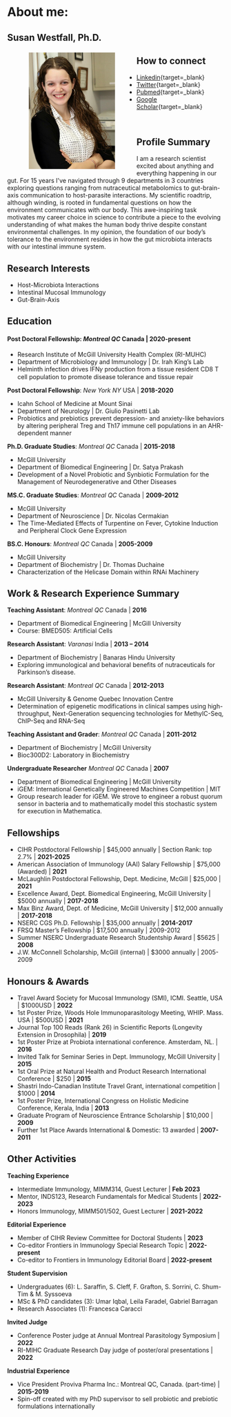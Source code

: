 # About me: 
## Susan Westfall, Ph.D.


<img src="pics/susan.jpg" alt="susan-photo" style="float:left;width:200px;height:270px;margin: 5px 50px;">

## How to connect
- [Linkedin](https://www.linkedin.com/in/susan-westfall-9a7b4248){target=_blank}
- [Twitter](https://twitter.com/WestfallSusan){target=_blank}
- [Pubmed](https://www.ncbi.nlm.nih.gov/myncbi/susan.westfall.1/bibliography/public/){target=_blank}
- [Google Scholar](https://scholar.google.com/citations?user=EOFG8hQAAAAJ&hl=en){target=_blank}
<!-- - [Semantic Scholar](https://www.semanticscholar.org/author/Susan-Westfall/49749982){target=_blank} -->
<br>


## Profile Summary
I am a research scientist excited about anything and everything happening in our gut. For 15 years I've navigated through 9 departments in 3 countries exploring questions ranging from nutraceutical metabolomics to gut-brain-axis communication to host-parasite interactions. My scientific roadtrip, although winding, is rooted in fundamental questions on how the environment communicates with our body. This awe-inspiring task motivates my career choice in science to contribute a piece to the evolving understanding of what makes the human body thrive despite constant environmental challenges. In my opinion, the foundation of our body’s tolerance to the environment resides in how the gut microbiota interacts with our intestinal immune system. 

## Research Interests
 - Host-Microbiota Interactions
 - Intestinal Mucosal Immunology
 - Gut-Brain-Axis


## Education
#### **Post Doctoral Fellowship**: _Montreal QC_ Canada	| **2020-present**
- Research Institute of McGill University Health Complex (RI-MUHC)
- Department of Microbiology and Immunology | Dr. Irah King’s Lab 			
- Helminth infection drives IFN𝛾 production from a tissue resident CD8 T cell population to promote disease tolerance and tissue repair

**Post Doctoral Fellowship**: _New York NY_ USA	| **2018-2020** 
- Icahn School of Medicine at Mount Sinai 
- Department of Neurology | Dr. Giulio Pasinetti Lab 			
- Probiotics and prebiotics prevent depression- and anxiety-like behaviors by altering peripheral Treg and Th17 immune cell populations in an AHR-dependent manner

**Ph.D. Graduate Studies**: _Montreal QC_ Canada	| **2015-2018** 
- McGill University
- Department of Biomedical Engineering | Dr. Satya Prakash 			
- Development of a Novel Probiotic and Synbiotic Formulation for the Management of Neurodegenerative and Other Diseases 

**MS.C. Graduate Studies**: _Montreal QC_ Canada	| **2009-2012** 
- McGill University
- Department of Neuroscience | Dr. Nicolas Cermakian 			
- The Time-Mediated Effects of Turpentine on Fever, Cytokine Induction and Peripheral Clock Gene Expression

**BS.C. Honours**: _Montreal QC_ Canada	| **2005-2009** 
- McGill University
- Department of Biochemistry | Dr. Thomas Duchaine 			
- Characterization of the Helicase Domain within RNAi Machinery


## Work & Research Experience Summary
**Teaching Assistant**: _Montreal QC_ Canada	| **2016**
- Department of Biomedical Engineering	| McGill University
- Course: BMED505: Artificial Cells

**Research Assistant**: _Varanasi_ India	| **2013 – 2014**   
- Department of Biochemistry	| Banaras Hindu University
- Exploring immunological and behavioral benefits of nutraceuticals for Parkinson’s disease. 

**Research Assistant**: _Montreal QC_ Canada | **2012-2013**
- McGill University & Genome Quebec Innovation Centre
- Determination of epigenetic modifications in clinical sampes using high-throughput, Next-Generation sequencing technologies for MethylC-Seq, ChIP-Seq and RNA-Seq

**Teaching Assistant and Grader**: _Montreal QC_ Canada | **2011-2012**
- Department of Biochemistry | McGill University
- Bioc300D2: Laboratory in Biochemistry                                                                                      	
     
**Undergraduate Researcher** _Montreal QC_ Canada  | **2007**
- Department of Biomedical Engineering | McGill University
- iGEM: International Genetically Engineered Machines Competition | MIT
- Group research leader for iGEM. We strove to engineer a robust quorum sensor in bacteria and to mathematically model this stochastic system for execution in Mathematica. 


## Fellowships
 - CIHR Postdoctoral Fellowship | $45,000 annually | Section Rank: top 2.7%  | **2021-2025**
 - American Association of Immunology (AAI) Salary Fellowship | $75,000 (Awarded) | **2021**
 - McLaughlin Postdoctoral Fellowship, Dept. Medicine, McGill | $25,000 | **2021**
 - Excellence Award, Dept. Biomedical Engineering, McGill University | $5000 annually | **2017-2018**
 - Max Binz Award, Dept. of Medicine, McGill University | $12,000 annually | **2017-2018**
 - NSERC CGS Ph.D. Fellowship | $35,000 annually | **2014-2017**
 - FRSQ Master’s Fellowship | $17,500 annually | 2009-2012
 - Summer NSERC Undergraduate Research Studentship Award | $5625 | **2008**
 - J.W. McConnell Scholarship, McGill (internal) | $3000 annually | 2005-2009


## Honours & Awards
 - Travel Award Society for Mucosal Immunology (SMI), ICMI. Seattle, USA | $1000USD | **2022**
 - 1st Poster Prize, Woods Hole Immunoparasitology Meeting, WHIP. Mass. USA | $500USD | **2021**
 - Journal Top 100 Reads (Rank 26) in Scientific Reports (Longevity Extension in Drosophila) | **2019**
 - 1st Poster Prize at Probiota international conference. Amsterdam, NL. | **2016**
 - Invited Talk for Seminar Series in Dept. Immunology, McGill University | **2015**
 - 1st Oral Prize at Natural Health and Product Research International Conference | $250	| **2015**
 - Shastri Indo-Canadian Institute Travel Grant, international competition | $1000 | **2014**
 - 1st Poster Prize, International Congress on Holistic Medicine Conference, Kerala, India | **2013**
 - Graduate Program of Neuroscience Entrance Scholarship | $10,000 | **2009**                                                            
 - Further 1st Place Awards International & Domestic: 13 awarded | **2007-2011**


## Other Activities
**Teaching Experience**
- Intermediate Immunology, MIMM314, Guest Lecturer | **Feb 2023**
- Mentor, INDS123, Research Fundamentals for Medical Students | **2022-2023**
- Honors Immunology, MIMM501/502, Guest Lecturer | **2021-2022**

**Editorial Experience**
- Member of CIHR Review Committee for Doctoral Students | **2023**
- Co-editor Frontiers in Immunology Special Research Topic | **2022-present**
- Co-editor to Frontiers in Immunology Editorial Board | **2022-present**

**Student Supervision**
- Undergraduates (6): L. Saraffin, S. Cleff, F. Grafton, S. Sorrini, C. Shum-Tim & M. Syssoeva
- MSc & PhD candidates (3): Umar Iqbal, Leila Faradel, Gabriel Barragan
- Research Associates (1): Francesca Caracci

**Invited Judge**
- Conference Poster judge at Annual Montreal Parasitology Symposium | **2022**
- RI-MIHC Graduate Research Day judge of poster/oral presentations | **2022**

**Industrial Experience**
- Vice President Proviva Pharma Inc.: Montreal QC, Canada. (part-time) | **2015-2019**
- Spin-off created with my PhD supervisor to sell probiotic and prebiotic formulations internationally



 
